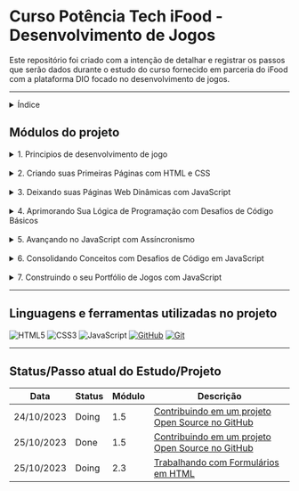 # Curso Potência Tech iFood - Desenvolvimento de Jogos

Este repositório foi criado com a intenção de detalhar e registrar os passos que serão dados durante o estudo do curso fornecido em parceria do iFood com a plataforma DIO focado no desenvolvimento de jogos.

***

<details>
    <summary>Índice</summary>
    <ol>
        <li>
            <a href="#módulos-do-projeto">1. Módulos do projeto</a>
            <ol>
                <li><a href="#1.1">Principios de desenvolvimento de jogos</a></li>
                <li><a href="#1.2">Criando suas primeiras páginas com HTML e CSS</a></li>
                <li><a href="#1.3">Deixando suas páginas web dinâmicas com javascript</a></li>
                <li><a href="#1.4">Aprimorando sua lógica de programação com desafios de código básicos</a></li>
                <li><a href="#1.5">Avançando no JavaScript com Assíncronismo</a></li>
                <li><a href="#1.6">Consolidando Conceitos com Desafios de Código em JavaScript</a></li>
                <li><a href="#1.7">Construindo o seu Portfólio de Jogos com JavaScript</a></li>
            </ol>
        </li>
        <li><a href="#linguagens-e-ferramentas-utilizadas-no-projeto">Linguagens utilizadas no projeto</a></li>
        <li><a href="#statuspasso-atual-do-estudoprojeto">Status atual do projeto</a></li>
    </ol>

</details>

## Módulos do projeto 

<details>
<summary id="1.1">1. Principios de desenvolvimento de jogo</summary>

| Módulo | Tipo | Descrição       | Status | Concluído |
|--------|------|-----------------|--------|-----------|
| **1.1** | Aula | Mercado e Carreira Em Desenvolvimento de jogos | Done | <ul ><li>- [x] </li></ul> |
| **1.2** | Aula | Introdução ao Desenvolvimento e Criação de Jogos | Done | <ul ><li>- [x] </li></ul>
| **1.3** | Aula | Versionamento de Código com Git e GitHub | Done | <ul ><li>- [x] </li></ul>
| **1.4** | Desafio de Projeto | Criando Seu Primeiro Repositório no GitHub para Compartilhar Seu Progresso | Done | <ul ><li>- [x] </li></ul>
| **1.5** | Desafio de Projeto | Contribuindo em um projeto Open Source no GitHub | Done | <ul ><li>- [x] </li></ul>
| **1.6** | Aula | Aula Inaugural - Potência Tech iFood | Done | <ul ><li>- [x] </li></ul>

</details>
<br>

<details>
<summary id="1.2">2. Criando suas Primeiras Páginas com HTML e CSS</summary>

| Módulo | Tipo | Descrição       | Status | Concluído |
|--------|------|-----------------|--------|-----------|
| **2.1** | Aula |Entendendo Comunicação Client x Server | Done | <ul><li>- [x] </li></ul>
| **2.2** | Aula | Introdução ao HTML na Prática | Done | <ul><li>- [x] </li></ul>
| **2.3** | Aula | Trabalhando com Formulários em HTML | To do | <ul><li>- [ ] </li></ul>
| **2.4** | Aula | Estruturando seu HTML + Formatações | To do | <ul><li>- [ ] </li></ul>
| **2.5** | Aula | Fundamentos do CSS | To do | <ul><li>- [ ] </li></ul>
| **2.6** | Aula | Estiliações Básicas com CSS | To do | <ul><li>- [ ] </li></ul>
| **2.7** | Desafio de Projeto | Criando sua Primeira Landing Page com HTML e CSS | To do | <ul><li>- [ ] </li></ul>

</details>
<br>

<details>
<summary id="1.3">3. Deixando suas Páginas Web Dinâmicas com JavaScript</summary>

| Módulo | Tipo | Descrição       | Status | Concluído |
|--------|------|-----------------|--------|-----------|
| **3.1** | Aula | Primeiros Passos com JavaScript | To do | <ul><li>- [ ] </li></ul>
| **3.2** | Aula | Conhecendo Funções JavaScript | To do | <ul><li>- [ ] </li></ul>
| **3.3** | Aula | Criando Objetos e Classes em JavaScript | To do | <ul><li>- [ ] </li></ul>
| **3.4** | Aula | Arrays e Estruturas de Repetição em JavaScript | To do | <ul><li>- [ ] </li></ul>
| **3.5** | Aula | Importação e Exportação com JavaScript | To do | <ul><li>- [ ] </li></ul>
| **3.6** | Aula | Criando um Projeto com HTML/CSS para Listagem de Pokémon | To do | <ul><li>- [ ] </li></ul>

</details>
<br>

<details>
<summary id="1.4">4. Aprimorando Sua Lógica de Programação com Desafios de Código Básicos</summary>

| Módulo | Tipo | Descrição       | Status | Concluído |
|--------|------|-----------------|--------|-----------|
| **4.1** | Desafio de Código | Aperfeiçoe Sua Lógica e Pensamento Computacional |  To do | ul ><li>- [ ] </li></ul>
| **4.2** | Desafio de Código | A Jornada Heróica | To do | <ul><li>- [ ] </li></ul>
| **4.3** | Desafio de Código | Pontuando Experiências - XP | To do | <ul><li>- [ ] </li></ul>
| **4.4** | Desafio de Código | Capturando Pokemons | To do | <ul><li>- [ ] </li></ul>
| **4.5** | Desafio de Código | Coletando Tesouros | To do | <ul><li>- [ ] </li></ul>
| **4.6** | Desafio de Código | Gerando Biomas em Mundo de Bloco | To do | <ul><li>- [ ] </li></ul>

</details>
<br>

<details>
<summary id="1.5">5. Avançando no JavaScript com Assíncronismo</summary>

| Módulo | Tipo | Descrição       | Status | Concluído |
|--------|------|-----------------|--------|-----------|
| **5.1** | Aula | Aprendendo Variáveis, Escopo e Tipos de dados no JavaScript | To do | <ul><li>- [ ] </li></ul>
| **5.2** | Aula | Orientação a Protótipo com JavaScript | To do | <ul><li>- [ ] </li></ul>
| **5.3** | Aula | Funções e Manipulação de Listas com JavaScript | To do | <ul><li>- [ ] </li></ul>
| **5.4** | Aula | Promises e Assincronismo com JavaScript | To do | <ul><li>- [ ] </li></ul>

</details>
<br>

<details>
<summary id="1.6">6. Consolidando Conceitos com Desafios de Código em JavaScript</summary>

| Módulo | Tipo | Descrição       | Status | Concluído |
|--------|------|-----------------|--------|-----------|
| **6.1** | Desafio de Código | Combantendo Monstros! | To do | <ul><li>- [ ] </li></ul>
| **6.2** | Desafio de Código | Academia de Magia | To do | <ul><li>- [ ] </li></ul> 
| **6.3** | Desafio de Código | Tomadas de Decisão! | To do | <ul><li>- [ ] </li></ul>
| **6.4** | Desafio de Código | Combinando Nomes de Pokemons| To do | <ul><li>- [ ] </li></ul>
| **6.5** | Desafio de Código | Gerenciando Itens Mágicos | To do | <ul><li>- [ ] </li></ul>

</details>
<br>

<details>
<summary id="1.7">7. Construindo o seu Portfólio de Jogos com JavaScript</summary>

| Módulo | Tipo | Descrição       | Status | Concluído |
|--------|------|-----------------|--------|-----------|
| **7.1** | Desafio de Projeto | Criando um Jogo do Detona Ralph com JavaScript| To do | <ul><li>- [ ] </li></ul>
| **7.2** | Desafio de Projeto | Criando um Jogo da Memória com Emojis Utilizando JavaScript | To do | <ul><li>- [ ] </li></ul>
| **7.3** | Desafio de Projeto | Construindo um Simulador de Piano com JavaScript | To do | <ul><li>- [ ] </li></ul>
| **7.4** | Desafio de Projeto | Criando um Jogo de Cartas do Yu-Gi-Oh! com JavaScript e CSS | To do | <ul><li>- [ ] </li></ul>

</details>

***

## Linguagens e ferramentas utilizadas no projeto

![HTML5](https://img.shields.io/badge/HTML5-000?style=for-the-badge&logo=html5)
![CSS3](https://img.shields.io/badge/CSS3-000?style=for-the-badge&logo=css3&logoColor=264CE4)
![JavaScript](https://img.shields.io/badge/JavaScript-000?style=for-the-badge&logo=javascript)
[![GitHub](https://img.shields.io/badge/GitHub-000?style=for-the-badge&logo=github&logoColor=30A3DC)](https://docs.github.com/)
[![Git](https://img.shields.io/badge/Git-000?style=for-the-badge&logo=git&logoColor=E94D5F)](https://git-scm.com/doc) 


***

## Status/Passo atual do Estudo/Projeto

| Data | Status | Módulo | Descrição |
|------|--------|--------|-----------|
| 24/10/2023 | Doing | 1.5 | <a href="#1.1">Contribuindo em um projeto Open Source no GitHub</a> |
| 25/10/2023 | Done | 1.5 | <a href="#1.1">Contribuindo em um projeto Open Source no GitHub</a> |
| 25/10/2023 | Doing | 2.3 | <a href="#1.2">Trabalhando com Formulários em HTML</a> |